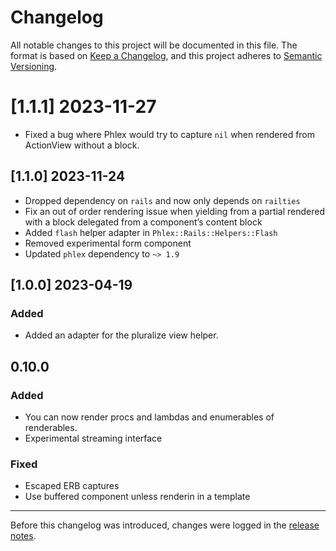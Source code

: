 # Changelog

All notable changes to this project will be documented in this file. The format is based on [Keep a Changelog](https://keepachangelog.com/en/1.0.0/), and this project adheres to [Semantic Versioning](https://semver.org/spec/v2.0.0.html).


# [1.1.1] 2023-11-27

- Fixed a bug where Phlex would try to capture `nil` when rendered from ActionView without a block.

## [1.1.0] 2023-11-24

- Dropped dependency on `rails` and now only depends on `railties`
- Fix an out of order rendering issue when yielding from a partial rendered with a block delegated from a component’s content block
- Added `flash` helper adapter in `Phlex::Rails::Helpers::Flash`
- Removed experimental form component
- Updated `phlex` dependency to `~> 1.9`

## [1.0.0] 2023-04-19

### Added

- Added an adapter for the pluralize view helper.

## 0.10.0

### Added

- You can now render procs and lambdas and enumerables of renderables.
- Experimental streaming interface

### Fixed

- Escaped ERB captures
- Use buffered component unless renderin in a template

***

Before this changelog was introduced, changes were logged in the [release notes](https://github.com/phlex-ruby/phlex-rails/releases).
